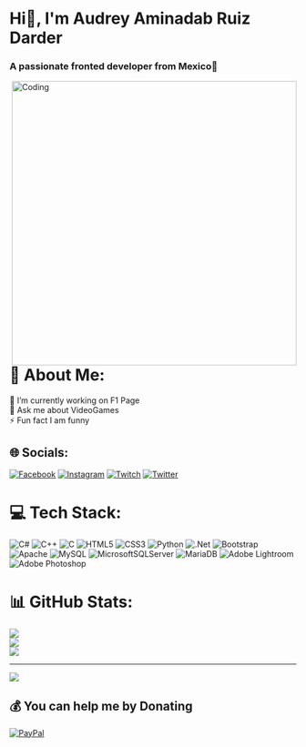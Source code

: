 <h1 aling="center">Hi👋, I'm Audrey Aminadab Ruiz Darder</h1>
<h3 aling="center">A passionate fronted developer from Mexico🌮</h1>
<p><img align="right" alt="Coding" width="500" src="https://media.tenor.com/GfSX-u7VGM4AAAAC/coding.gif"></p>

# 💫 About Me:
🔭 I’m currently working on F1 Page<br>💬 Ask me about VideoGames<br>⚡ Fun fact I am funny


## 🌐 Socials:
[![Facebook](https://img.shields.io/badge/Facebook-%231877F2.svg?logo=Facebook&logoColor=white)](https://facebook.com/audrey.ruizdarder) [![Instagram](https://img.shields.io/badge/Instagram-%23E4405F.svg?logo=Instagram&logoColor=white)](https://instagram.com/audrey.ruuuiz) [![Twitch](https://img.shields.io/badge/Twitch-%239146FF.svg?logo=Twitch&logoColor=white)](https://twitch.tv/audreyruiz) [![Twitter](https://img.shields.io/badge/Twitter-%231DA1F2.svg?logo=Twitter&logoColor=white)](https://twitter.com/AudreyRuz1) 

# 💻 Tech Stack:
![C#](https://img.shields.io/badge/c%23-%23239120.svg?style=flat-square&logo=c-sharp&logoColor=white) ![C++](https://img.shields.io/badge/c++-%2300599C.svg?style=flat-square&logo=c%2B%2B&logoColor=white) ![C](https://img.shields.io/badge/c-%2300599C.svg?style=flat-square&logo=c&logoColor=white) ![HTML5](https://img.shields.io/badge/html5-%23E34F26.svg?style=flat-square&logo=html5&logoColor=white) ![CSS3](https://img.shields.io/badge/css3-%231572B6.svg?style=flat-square&logo=css3&logoColor=white) ![Python](https://img.shields.io/badge/python-3670A0?style=flat-square&logo=python&logoColor=ffdd54) ![.Net](https://img.shields.io/badge/.NET-5C2D91?style=flat-square&logo=.net&logoColor=white) ![Bootstrap](https://img.shields.io/badge/bootstrap-%23563D7C.svg?style=flat-square&logo=bootstrap&logoColor=white) ![Apache](https://img.shields.io/badge/apache-%23D42029.svg?style=flat-square&logo=apache&logoColor=white) ![MySQL](https://img.shields.io/badge/mysql-%2300f.svg?style=flat-square&logo=mysql&logoColor=white) ![MicrosoftSQLServer](https://img.shields.io/badge/Microsoft%20SQL%20Sever-CC2927?style=flat-square&logo=microsoft%20sql%20server&logoColor=white) ![MariaDB](https://img.shields.io/badge/MariaDB-003545?style=flat-square&logo=mariadb&logoColor=white) ![Adobe Lightroom](https://img.shields.io/badge/Adobe%20Lightroom-31A8FF.svg?style=flat-square&logo=Adobe%20Lightroom&logoColor=white) ![Adobe Photoshop](https://img.shields.io/badge/adobephotoshop-%2331A8FF.svg?style=flat-square&logo=adobephotoshop&logoColor=white)
# 📊 GitHub Stats:
![](https://github-readme-stats.vercel.app/api?username=AudreyRuiz&theme=chartreuse-dark&hide_border=false&include_all_commits=false&count_private=false)<br/>
![](https://github-readme-streak-stats.herokuapp.com/?user=AudreyRuiz&theme=chartreuse-dark&hide_border=false)<br/>
![](https://github-readme-stats.vercel.app/api/top-langs/?username=AudreyRuiz&theme=chartreuse-dark&hide_border=false&include_all_commits=false&count_private=false&layout=compact)

---
[![](https://visitcount.itsvg.in/api?id=AudreyRuiz&icon=3&color=12)](https://visitcount.itsvg.in)

  ## 💰 You can help me by Donating
  [![PayPal](https://img.shields.io/badge/PayPal-00457C?style=for-the-badge&logo=paypal&logoColor=white)](https://paypal.me/paypal.me/audreydaarder) 

  <!-- Proudly created with GPRM ( https://gprm.itsvg.in ) -->
  
